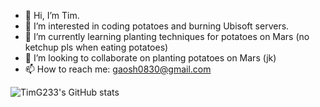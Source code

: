 - 👋 Hi, I’m Tim.
- 👀 I’m interested in coding potatoes and burning Ubisoft servers.
- 🌱 I’m currently learning planting techniques for potatoes on Mars (no ketchup pls when eating potatoes)
- 💞️ I’m looking to collaborate on planting potatoes on Mars (jk)
- 📫 How to reach me: gaosh0830@gmail.com

![TimG233's GitHub stats](https://github-readme-stats.vercel.app/api?username=timg233&theme=dracula&show_icons=true&count_private=true&hide_rank=true&hide=contribs,stars)

